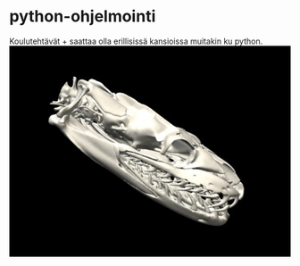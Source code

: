 # python-ohjelmointi
Koulutehtävät + saattaa olla erillisissä kansioissa muitakin ku python.
![pyyttoni](fixed-python-loop.gif)
